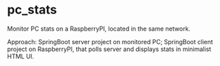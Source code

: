 # pc_stats
Monitor PC stats on a RaspberryPI, located in the same network. 

Approach: SpringBoot server project on monitored PC; SpringBoot client project on RaspberryPI, that polls server and displays stats in minimalist HTML UI.
